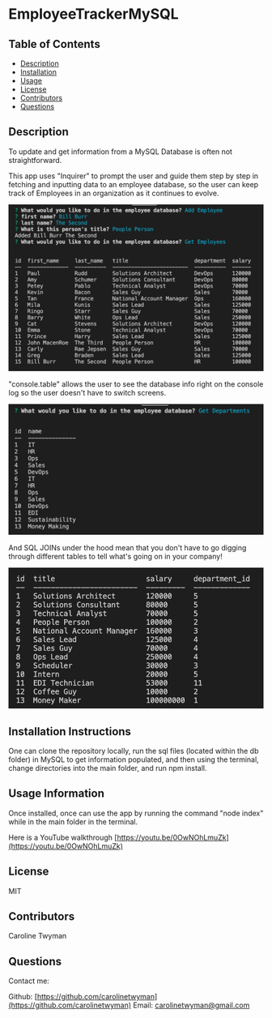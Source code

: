 # EmployeeTrackerMySQL

## Table of Contents
* [Description](#description)
* [Installation](#installation)
* [Usage](#usage)
* [License](#license)
* [Contributors](#contributors)
* [Questions](#questions)

## Description
To update and get information from a MySQL Database is often not straightforward. 

This app uses "Inquirer" to prompt the user and guide them step by step in fetching and inputting data to an employee database, so the user can keep track of Employees in an organization as it continues to evolve. 

![project image](./main/assets/emp3.png)

"console.table" allows the user to see the database info right on the console log so the user doesn't have to switch screens.

![project image](./main/assets/emp1.png)

And SQL JOINs under the hood mean that you don't have to go digging through different tables to tell what's going on in your company!

![project image](./main/assets/emp.png)

## Installation Instructions
One can clone the repository locally, run the sql files (located within the db folder) in MySQL to get information populated, and then using the terminal, change directories into the main folder, and run npm install. 

## Usage Information
Once installed, once can use the app by running the command "node index" while in the main folder in the terminal. 

Here is a YouTube walkthrough [https://youtu.be/0OwNOhLmuZk](https://youtu.be/0OwNOhLmuZk)

## License
MIT

## Contributors
Caroline Twyman

## Questions
Contact me:

Github: [https://github.com/carolinetwyman](https://github.com/carolinetwyman)
Email: [carolinetwyman@gmail.com](carolinetwyman@gmail.com)
